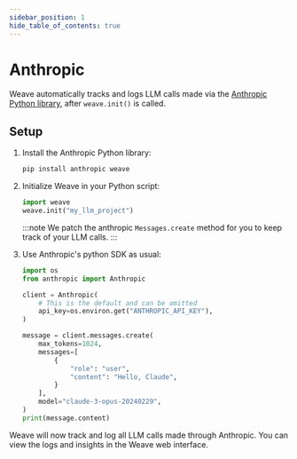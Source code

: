 ```yaml
---
sidebar_position: 1
hide_table_of_contents: true
---
```


# Anthropic

Weave automatically tracks and logs LLM calls made via the [Anthropic Python library](https://github.com/anthropics/anthropic-sdk-python), after `weave.init()` is called.

## Setup

1. Install the Anthropic Python library:
   ```bash
   pip install anthropic weave
   ```

2. Initialize Weave in your Python script:
   ```python
   import weave
   weave.init("my_llm_project")
   ```
   :::note
   We patch the anthropic `Messages.create` method for you to keep track of your LLM calls.
   :::

3. Use Anthropic's python SDK as usual:

    ```python
    import os
    from anthropic import Anthropic

    client = Anthropic(
        # This is the default and can be omitted
        api_key=os.environ.get("ANTHROPIC_API_KEY"),
    )

    message = client.messages.create(
        max_tokens=1024,
        messages=[
            {
                "role": "user",
                "content": "Hello, Claude",
            }
        ],
        model="claude-3-opus-20240229",
    )
    print(message.content)
    ```

Weave will now track and log all LLM calls made through Anthropic. You can view the logs and insights in the Weave web interface.
